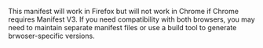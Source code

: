 <span>This manifest will work in Firefox but will not work in Chrome if Chrome requires Manifest V3. If you need compatibility with both browsers, you may need to maintain separate manifest files or use a build tool to generate brwoser-specific versions.</span>
